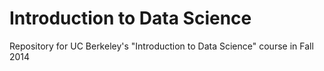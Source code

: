 Introduction to Data Science
================

Repository for UC Berkeley's "Introduction to Data Science" course in Fall 2014
